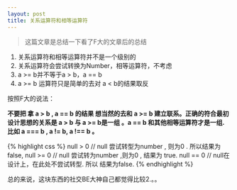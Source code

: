 ```yaml
---
layout: post
title: 关系运算符和相等运算符
---
```


> 这篇文章是总结一下看了F大的文章后的总结

1. 关系运算符和相等运算符并不是一个级别的
2. 关系运算符会尝试转换为Number，相等运算符，不考虑
3. a &gt;= b并不等于a &gt; b，a == b
4. a &gt;= b 运算符只是简单的去对 a &lt; b的结果取反

按照F大的说法：

**不要把 拿 a &gt; b ,  a == b 的结果 想当然的去和 a &gt;= b 建立联系。正确的符合最初设计思想的关系是  a &gt; b 与 a &gt;= b是一组 。a == b 和其他相等运算符才是一组. 比如  a === b , a != b, a !== b 。**

{% highlight css %}
null &gt; 0 //  null 尝试转型为number , 则为0 . 所以结果为 false,
null &gt;= 0 //  null 尝试转为number ,则为0 , 结果为 true.
null == 0 // null在设计上，在此处不尝试转型. 所以 结果为false.
{% endhighlight %}

总的来说，这块东西的社交BE大神自己都觉得比较2.。。
